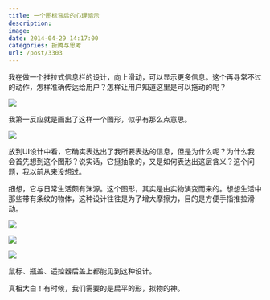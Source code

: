```yaml
---
title: 一个图标背后的心理暗示
description: 
image: 
date: 2014-04-29 14:17:00
categories: 折腾与思考
url: /post/3303
---
```


我在做一个推拉式信息栏的设计，向上滑动，可以显示更多信息。这个再寻常不过的动作，怎样准确传达给用户？怎样让用户知道这里是可以拖动的呢？

![](https://storageapi.fleek.co/0a3a8890-e65e-47ce-93d7-0442b9209d38-bucket/blog/posts/2014-04/04-29/1.png)

我第一反应就是画出了这样一个图形，似乎有那么点意思。

![](https://storageapi.fleek.co/0a3a8890-e65e-47ce-93d7-0442b9209d38-bucket/blog/posts/2014-04/04-29/2.png)

放到UI设计中看，它确实表达出了我所要表达的信息，但是为什么呢？为什么我会首先想到这个图形？说实话，它挺抽象的，又是如何表达出这层含义？这个问题，我以前从来没想过。

细想，它与日常生活颇有渊源。这个图形，其实是由实物演变而来的。想想生活中那些带有条纹的物体，这种设计往往是为了增大摩擦力，目的是方便手指推拉滑动。

![](https://storageapi.fleek.co/0a3a8890-e65e-47ce-93d7-0442b9209d38-bucket/blog/posts/2014-04/04-29/3.jpg)

![](https://storageapi.fleek.co/0a3a8890-e65e-47ce-93d7-0442b9209d38-bucket/blog/posts/2014-04/04-29/4.jpg)

![](https://storageapi.fleek.co/0a3a8890-e65e-47ce-93d7-0442b9209d38-bucket/blog/posts/2014-04/04-29/5.jpg)

鼠标、瓶盖、遥控器后盖上都能见到这种设计。

真相大白！有时候，我们需要的是扁平的形，拟物的神。